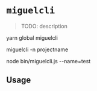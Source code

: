 # `miguelcli`

> TODO: description

yarn global miguelcli

miguelcli -n projectname

node bin/miguelcli.js --name=test


## Usage

```

```



